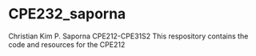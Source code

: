 # CPE232_saporna
Christian Kim P. Saporna CPE212-CPE31S2
This respository contains the code and resources for the CPE212
